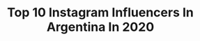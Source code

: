 ---
title: Top 10 Instagram Influencers In Argentina In 2020
description: >-
  Find top Instagram influencers in Argentina in 2020. Most popular hashtags: #sorteo #argentina #forgirlsbygirls.
platform: Instagram
hits: 7933
text_top: See the most popular Instagram profiles on inBeat.
text_bottom: inBeat holds 7933 Instagram influencers like this in Argentina for you to connect with.
profiles:
  - username: "stephaniedemner"
    fullname: >-
      Stephanie Demner
    bio: >-
      💁🏼‍♀️Modelo y emprendedora❤️ Brand Ambassador @theofficialpandora @swatch @chiaraferragnicollection @sweetvictorian 💌🧸Representante @pili.enrich
    location: "Argentina"
    followers: 1244059
    engagement: 2727
    commentsToLikes: 6.884859
    id: ck0tualdw6cb40i19qs03sh2l
    verified: true
    hashtags: "#isdinargentina, #fusionwaterurban, #pandoraargentina, #somethingaboutyou"
  - username: "morebello_"
    fullname: >-
      More
    bio: >-
      Parana, Entre Rios 🇦🇷 contacto: bellom.mgmt@gmail.com Rep: @trendsetters.ok Tiktok:morenbello Tw:morenbello3 @m0r3b3
    location: "Argentina"
    followers: 313756
    engagement: 2608
    commentsToLikes: 0.075502
    id: ck8wgmp5zhnpb0j78lmhd44s4
    verified: false
    hashtags: ""
  - username: "lucas_nardella05"
    fullname: >-
      Lucas Nardella😼
    bio: >-
      ~ cantante, actor ~ Contacto: lnardella.mgmt@gmail.com Rep: @trendsetters.ok
    location: "Argentina"
    followers: 87965
    engagement: 2454
    commentsToLikes: 0.099262
    id: ck8wg34njgnrs0j78ajvijkl9
    verified: false
    hashtags: "#flynnpaff, #gomitasflynnpaffparty"
  - username: "mia_carpinetti"
    fullname: >-
      𝙼𝙸𝙰 𝙲𝙷𝙸𝙰𝚁𝙰
    bio: >-
      •𝙴𝚕 𝚌𝚊𝚖𝚒𝚗𝚘 𝚊𝚕 é𝚡𝚒𝚝𝚘 𝚎𝚜 𝚕𝚊 𝚊𝚌𝚝𝚒𝚝𝚞𝚍✨ •𝙿𝚎𝚛𝚜𝚒𝚐𝚞𝚒𝚎𝚗𝚍𝚘 𝚎𝚕 𝚜𝚞𝚎ñ𝚘 𝚍𝚎 𝚖𝚘𝚍𝚎𝚕𝚘 •𝚂𝚝𝚛𝚎𝚊𝚖𝚎𝚛
    location: "Argentina"
    followers: 2660
    engagement: 2332
    commentsToLikes: 0.158882
    id: ckf5q6hf08btr0j23lnqzvr9n
    verified: false
    hashtags: "#model, #dreams, #inspiration, #modelo"
  - username: "talibaron_"
    fullname: >-
      T A L I • B A R O N
    bio: >-
      [ Tali es mi nombre completo ] • Fashion designer • Content creator 𝗢𝗡𝗔 𝗦𝗔𝗘𝗭 𝗯𝘆 𝗠𝗘👇🏻 𝟭𝟱%𝗢𝗙𝗙 𝗖𝗢́𝗗𝗜𝗚𝗢 “𝗢𝗡𝗔𝗕𝗬𝗧𝗔𝗟𝗜“
    location: "Argentina"
    followers: 26100
    engagement: 2219
    commentsToLikes: 0.934708
    id: ck0w6hzhn8nmm0i19gt2f2cq1
    verified: false
    hashtags: "#loungeunderwear, #72hs, #sorteo, #myloungelife"
  - username: "fuckisra"
    fullname: >-
      I S R A 🌹
    bio: >-
      📍 Madrid 🌈 No tengas miedo a ser distinto ✉ contactwithisra@gmail.com
    location: "Argentina"
    followers: 13463
    engagement: 2201
    commentsToLikes: 0.111017
    id: ck5ci915ms8050i11nzlfgdec
    verified: false
    hashtags: "#kvdveganbeauty"
  - username: "agchapa_"
    fullname: >-
      andrea chapa
    bio: >-
      Mty XVIII tt: andreagchapa(1.5M+) Código @sheinofficial: Q3agchapa (15% adicional) colabs : andreachapa@peachmx.com
    location: "Argentina"
    followers: 177839
    engagement: 2174
    commentsToLikes: 0.139495
    id: ck9hcpsb5mi960j78mmmpk048
    verified: false
    hashtags: "#shein, #sheingals, #skincareroutine, #pondsfruity"
  - username: "curciomiaa"
    fullname: >-
      M I A   C U R C I O  | 🇦🇷
    bio: >-
      Focus ✨
    location: "Argentina"
    followers: 88076
    engagement: 1963
    commentsToLikes: 0.548994
    id: ck5hg0vjr0c2v0i11pvbiqqkq
    verified: false
    hashtags: "#giveaway, #trendalert, #polaroid, #revolve"
  - username: "xeniaparedes2"
    fullname: >-
      • Xe
    bio: >-
      La Rioja - Argentina
    location: "Argentina"
    followers: 13158
    engagement: 1943
    commentsToLikes: 0.244143
    id: ck6ua3x6c1c6w0j71e5o50ugk
    verified: false
    hashtags: ""
  - username: "biancafarriol11"
    fullname: >-
      Bianca 💘
    bio: >-
      Jugadora de voley Seleccion Argentina 🇦🇷 Beziers Angels 🇫🇷
    location: "Argentina"
    followers: 23260
    engagement: 1778
    commentsToLikes: 0.062136
    id: ck5hlp1b5klag0i11x2r4llnj
    verified: false
    hashtags: "#voleyargentino, #cuarentena, #tbt, #argentina"
---